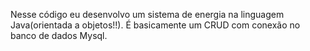 Nesse código eu desenvolvo um sistema de energia na linguagem Java(orientada a objetos!!). É basicamente um CRUD com conexão no banco de dados Mysql. 
